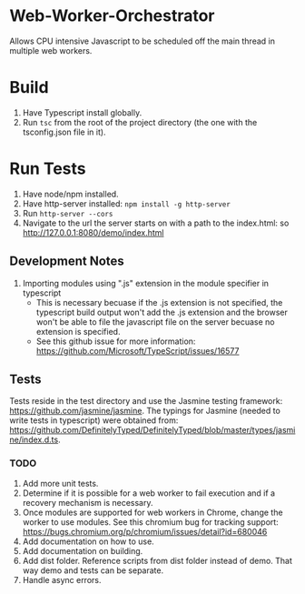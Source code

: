 # Web-Worker-Orchestrator
Allows CPU intensive Javascript to be scheduled off the main thread in multiple web workers.

# Build
1. Have Typescript install globally.
2. Run `tsc` from the root of the project directory (the one with the tsconfig.json file in it).

# Run Tests
1. Have node/npm installed.
2. Have http-server installed: `npm install -g http-server`
3. Run `http-server --cors`
4. Navigate to the url the server starts on with a path to the index.html: so http://127.0.0.1:8080/demo/index.html

## Development Notes
1. Importing modules using ".js" extension in the module specifier in typescript
    - This is necessary becuase if the .js extension is not specified, the typescript build output won't add the .js extension and the browser won't be able to file the javascript file on the server becuase no extension is specified.
    - See this github issue for more information: https://github.com/Microsoft/TypeScript/issues/16577

## Tests
Tests reside in the test directory and use the Jasmine testing framework: https://github.com/jasmine/jasmine. The typings for Jasmine (needed to write tests in typescript) were obtained from: https://github.com/DefinitelyTyped/DefinitelyTyped/blob/master/types/jasmine/index.d.ts.


    
### TODO
1. Add more unit tests.
2. Determine if it is possible for a web worker to fail execution and if a recovery mechanism is necessary.
3. Once modules are supported for web workers in Chrome, change the worker to use modules. See this chromium bug for tracking support: https://bugs.chromium.org/p/chromium/issues/detail?id=680046
4. Add documentation on how to use.
5. Add documentation on building.
6. Add dist folder. Reference scripts from dist folder instead of demo. That way demo and tests can be separate.
7. Handle async errors.
